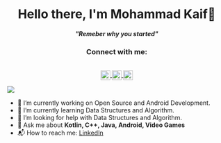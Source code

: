 <p>
  <h1 align="center"><b>Hello there, I'm Mohammad Kaif👋</b></h1>
</p>

<p>
  <h4 align="center"><b><i>"Remeber why you started"</i></b></h4>
</p>

<h3 align="center">Connect with me:</h3>

<p align="center">
  <br>
  
<a href="https://www.linkedin.com/in/mohammad-kaif-1809a7192/">
  <img align="center" alt="Kaif's LinkedIN" width="22px" src="https://raw.githubusercontent.com/peterthehan/peterthehan/master/assets/linkedin.svg" />
</a>
<a href="https://twitter.com/https://twitter.com/kaifuu_twts?s=20&t=wlBa695BCx9lnTLx-dWtxQ">
  <img align="center" alt="Kaif's Twitter" width="22px" src="https://raw.githubusercontent.com/peterthehan/peterthehan/master/assets/twitter.svg" />
</a>
<a href="https://discord.com/channels/@me/Kaifu1695#4862">
  <img align="center" alt="Kaif's Discord" width="22px" src="https://raw.githubusercontent.com/peterthehan/peterthehan/master/assets/discord.svg" />
</a>

</p>

![](https://komarev.com/ghpvc/?username=mohammadkaif&color=blue&style=plastic&label=Profile+Views)

- 🔭 I’m currently working on Open Source and Android Development.<br>
- 🌱 I’m currently learning Data Structures and Algorithm.<br>
- 🤔 I’m looking for help with Data Structures and Algorithm.<br>
- 💬 Ask me about **Kotlin, C++, Java, Android, Video Games**
- 📬 How to reach me: <a href="https://www.linkedin.com/in/mohammad-kaif-1809a7192/"> LinkedIn </a>

<!--
**MohammadKaif1/MohammadKaif1** is a ✨ _special_ ✨ repository because its `README.md` (this file) appears on your GitHub profile.





